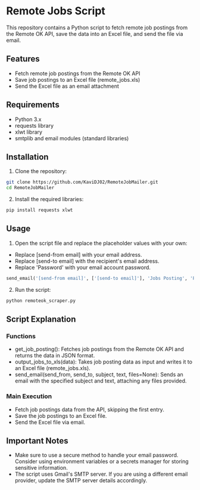 
# Remote Jobs Script

This repository contains a Python script to fetch remote job postings from the Remote OK API, save the data into an Excel file, and send the file via email.




## Features

- Fetch remote job postings from the Remote OK API
- Save job postings to an Excel file (remote_jobs.xls)
- Send the Excel file as an email attachment

## Requirements

- Python 3.x
- requests library
- xlwt library
- smtplib and email modules (standard libraries)





## Installation

1. Clone the repository:

```bash
git clone https://github.com/KaviDJ02/RemoteJobMailer.git
cd RemoteJobMailer

```
2. Install the required libraries:

```bash
pip install requests xlwt

```

    
## Usage

1. Open the script file and replace the placeholder values with your own:

- Replace [send-from email] with your email address.
- Replace [send-to email] with the recipient's email address.
- Replace 'Password' with your email account password.


```python
send_email('[send-from email]', ['[send-to email]'], 'Jobs Posting', 'Please, find attached a list of job posting to this email', files=['remote_jobs.xls'])
```

2. Run the script:

```bash
python remoteok_scraper.py
```


## Script Explanation

### Functions

- get_job_posting(): Fetches job postings from the Remote OK API and returns the data in JSON format.
- output_jobs_to_xls(data): Takes job posting data as input and writes it to an Excel file (remote_jobs.xls).
- send_email(send_from, send_to, subject, text, files=None): Sends an email with the specified subject and text, attaching any files provided.

### Main Execution

- Fetch job postings data from the API, skipping the first entry.
- Save the job postings to an Excel file.
- Send the Excel file via email.

## Important Notes

- Make sure to use a secure method to handle your email password. Consider using environment variables or a secrets manager for storing sensitive information.
- The script uses Gmail's SMTP server. If you are using a different email provider, update the SMTP server details accordingly.

